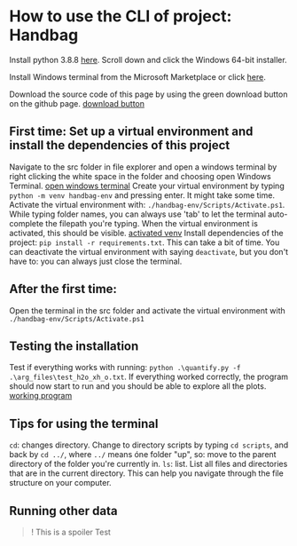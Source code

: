 # How to use the CLI of project: Handbag
Install python 3.8.8 [here](https://www.python.org/downloads/release/python-388/). Scroll down and click the 
Windows 64-bit installer.

Install Windows terminal from the Microsoft Marketplace or click [here](https://www.microsoft.com/en-us/p/windows-terminal/9n0dx20hk701?activetab=pivot:overviewtab).

Download the source code of this page by using the green download button on the github page.
[download button](../figures/tutorial/download_source_code.png)

## First time: Set up a virtual environment and install the dependencies of this project
Navigate to the src folder in file explorer and open a windows terminal by right clicking the white space in the folder and choosing open Windows Terminal.
[open windows terminal](../figures/tutorial/open_terminal.png)
Create your virtual environment by typing ```python -m venv handbag-env``` and pressing enter. It might take some time.
Activate the virtual environment with: ```./handbag-env/Scripts/Activate.ps1```. While typing folder names, you can always use 'tab' to let the terminal auto-complete the filepath you're typing. When the virtual environment is activated, this should be visible. 
[activated venv](../figures/tutorial/activated_venv.png)
Install dependencies of the project: ```pip install -r requirements.txt```. This can take a bit of time.
You can deactivate the virtual environment with saying ```deactivate```, but you don't have to: you can always just close the terminal.

## After the first time:
Open the terminal in the src folder and activate the virtual environment with ```./handbag-env/Scripts/Activate.ps1```

## Testing the installation
Test if everything works with running: ```python .\quantify.py -f .\arg_files\test_h2o_xh_o.txt```. If everything worked correctly, the program should now start to run and you should be able to explore all the plots.
[working program](../figures/tutorial/working_program.png)

## Tips for using the terminal
```cd```: changes directory. Change to directory scripts by typing ```cd scripts```, and back by ```cd ../```, where ```../``` means óne folder "up", so: move to the parent directory of the folder you're currently in.
```ls```: list. List all files and directories that are in the current directory. This can help you navigate through the file structure on your computer.

## Running other data
>! This is a spoiler
Test

